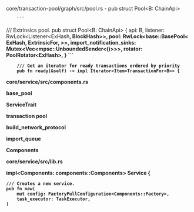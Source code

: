 core/transaction-pool/graph/src/pool.rs
    - pub struct Pool<B: ChainApi>

        ```
/// Extrinsics pool.
pub struct Pool<B: ChainApi> {
	api: B,
	listener: RwLock<Listener<ExHash<B>, BlockHash<B>>>,
	pool: RwLock<base::BasePool<
		ExHash<B>,
		ExtrinsicFor<B>,
	>>,
	import_notification_sinks: Mutex<Vec<mpsc::UnboundedSender<()>>>,
	rotator: PoolRotator<ExHash<B>>,
}
        ```


```
	/// Get an iterator for ready transactions ordered by priority
	pub fn ready(&self) -> impl Iterator<Item=TransactionFor<B>> {
```

core/service/src/components.rs

base_pool


ServiceTrait

transaction pool

build_network_protocol

import_queue

Components

core/service/src/lib.rs


impl<Components: components::Components> Service<Components> {

	/// Creates a new service.
	pub fn new(
		mut config: FactoryFullConfiguration<Components::Factory>,
		task_executor: TaskExecutor,
	)
	
